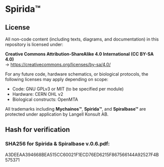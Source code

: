 # Spirida™

## License

All non-code content (including texts, diagrams, and documentation) in this repository is licensed under:

**Creative Commons Attribution-ShareAlike 4.0 International (CC BY-SA 4.0)**  
→ https://creativecommons.org/licenses/by-sa/4.0/

For any future code, hardware schematics, or biological protocols, the following licenses may apply depending on scope:

- Code: GNU GPLv3 or MIT (to be specified per module)
- Hardware: CERN OHL v2
- Biological constructs: OpenMTA

All trademarks including **Mychainos™**, **Spirida™**, and **Spiralbase™** are protected under application by Langell Konsult AB.

## Hash for verification

### SHA256 for Spirida & Spiralbase v.0.6.pdf:                                              
A3DEEAA394668BEA515CC60021F1ECD76ED6215F867566144A92527F4B575371
